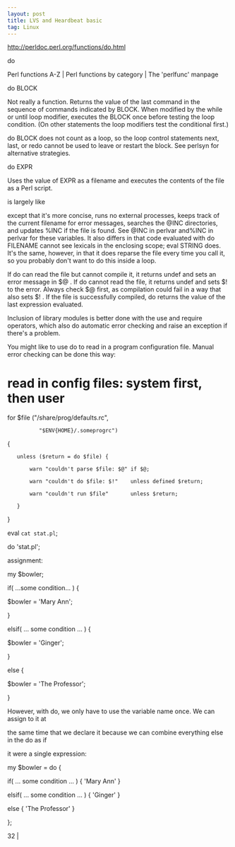 ```yaml
---
layout: post
title: LVS and Heardbeat basic
tag: Linux
---
```


http://perldoc.perl.org/functions/do.html

do

Perl functions A-Z | Perl functions by category | The 'perlfunc' manpage

do BLOCK



Not really a function. Returns the value of the last command in the sequence of commands indicated by BLOCK. When modified by the while or until loop modifier, executes the BLOCK once before testing the loop condition. (On other statements the loop modifiers test the conditional first.)

do BLOCK does not count as a loop, so the loop control statements next, last, or redo cannot be used to leave or restart the block. See perlsyn for alternative strategies.

do EXPR



Uses the value of EXPR as a filename and executes the contents of the file as a Perl script.

is largely like

except that it's more concise, runs no external processes, keeps track of the current filename for error messages, searches the @INC directories, and updates %INC if the file is found. See @INC in perlvar and%INC in perlvar for these variables. It also differs in that code evaluated with do FILENAME cannot see lexicals in the enclosing scope; eval STRING does. It's the same, however, in that it does reparse the file every time you call it, so you probably don't want to do this inside a loop.

If do can read the file but cannot compile it, it returns undef and sets an error message in $@ . If do cannot read the file, it returns undef and sets $! to the error. Always check $@ first, as compilation could fail in a way that also sets $! . If the file is successfully compiled, do returns the value of the last expression evaluated.

Inclusion of library modules is better done with the use and require operators, which also do automatic error checking and raise an exception if there's a problem.

You might like to use do to read in a program configuration file. Manual error checking can be done this way:

   # read in config files: system first, then user

   for $file ("/share/prog/defaults.rc",

              "$ENV{HOME}/.someprogrc")

   {

       unless ($return = do $file) {

           warn "couldn't parse $file: $@" if $@;

           warn "couldn't do $file: $!"    unless defined $return;

           warn "couldn't run $file"       unless $return;

       }

   }

   eval `cat stat.pl`;

   do 'stat.pl';



assignment:

my $bowler;

if( ...some condition... ) {

$bowler = 'Mary Ann';

}

elsif( ... some condition ... ) {

$bowler = 'Ginger';

}

else {

$bowler = 'The Professor';

}

However, with do, we only have to use the variable name once. We can assign to it at

the same time that we declare it because we can combine everything else in the do as if

it were a single expression:

my $bowler = do {

if( ... some condition ... ) { 'Mary Ann' }

elsif( ... some condition ... ) { 'Ginger' }

else { 'The Professor' }

};

32 |

